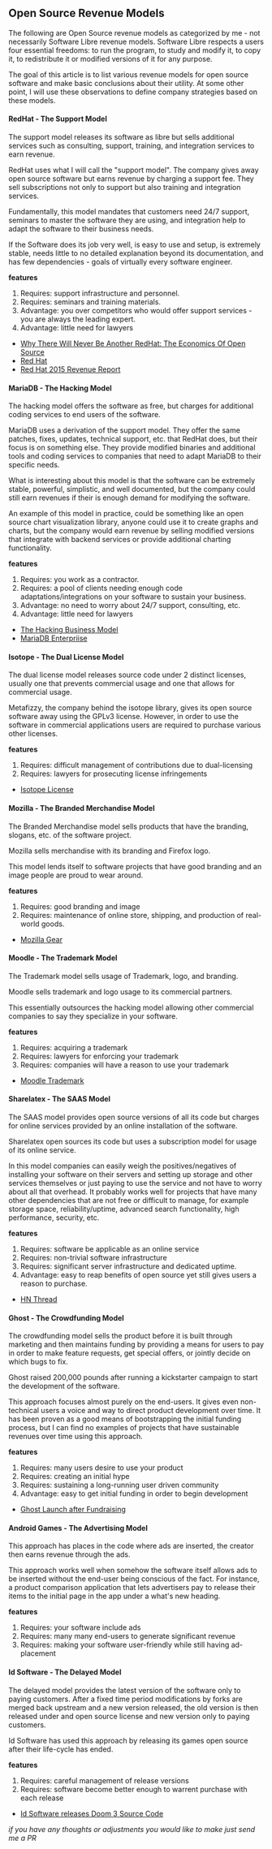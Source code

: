 ## Open Source Revenue Models

The following are Open Source revenue models as categorized by me - not necessarily Software Libre revenue models. Software Libre respects a users four essential freedoms: to run the program, to study and modify it, to copy it, to redistribute it or modified versions of it for any purpose.

The goal of this article is to list various revenue models for open source software and make basic conclusions about their utility. At some other point, I will use these observations to define company strategies based on these models.

#### RedHat - The Support Model

The support model releases its software as libre but sells additional services such as consulting, support, training, and integration services to earn revenue.

RedHat uses what I will call the "support model". The company gives away open source software but earns revenue by charging a support fee. They sell subscriptions not only to support but also training and integration services.

Fundamentally, this model mandates that customers need 24/7 support, seminars to master the software they are using, and integration help to adapt the software to their business needs. 

If the Software does its job very well, is easy to use and setup, is extremely stable, needs little to no detailed explanation beyond its documentation, and has few dependencies - goals of virtually every software engineer.

**features**

1. Requires: support infrastructure and personnel.
2. Requires: seminars and training materials.
3. Advantage: you over competitors who would offer support services - you are always the leading expert.
4. Advantage: little need for lawyers

* [Why There Will Never Be Another RedHat: The Economics Of Open Source](http://techcrunch.com/2014/02/13/please-dont-tell-me-you-want-to-be-the-next-red-hat/)
* [Red Hat](http://en.wikipedia.org/wiki/Red_Hat)
* [Red Hat 2015 Revenue Report](https://www.redhat.com/de/about/press-releases/red-hat-reports-fourth-quarter-and-fiscal-year-2014-results)

#### MariaDB - The Hacking Model

The hacking model offers the software as free, but charges for additional coding services to end users of the software.

MariaDB uses a derivation of the support model. They offer the same patches, fixes, updates, technical support, etc. that RedHat does, but their focus is on something else. They provide modified binaries and additional tools and coding services to companies that need to adapt MariaDB to their specific needs.

What is interesting about this model is that the software can be extremely stable, powerful, simplistic, and well documented, but the company could still earn revenues if their is enough demand for modifying the software.

An example of this model in practice, could be something like an open source chart visualization library, anyone could use it to create graphs and charts, but the company would earn revenue by selling modified versions that integrate with backend services or provide additional charting functionality.

**features**

1. Requires: you work as a contractor.
2. Requires: a pool of clients needing enough code adaptations/integrations on your software to sustain your business.
3. Advantage: no need to worry about 24/7 support, consulting, etc.
4. Advantage: little need for lawyers

* [The Hacking Business Model](http://www.forbes.com/sites/reuvencohen/2012/07/25/the-hacking-business-model/) 
* [MariaDB Enterpriise](https://mariadb.com/products/mariadb-enterprise)

#### Isotope - The Dual License Model

The dual license model releases source code under 2 distinct licenses, usually one that prevents commercial usage and one that allows for commercial usage.

Metafizzy, the company behind the isotope library, gives its open source software away using the GPLv3 license. However, in order to use the software in commercial applications users are required to purchase various other licenses.

**features**

1. Requires: difficult management of contributions due to dual-licensing
2. Requires: lawyers for prosecuting license infringements

* [Isotope License](http://isotope.metafizzy.co/license.html#isotope-commercial-license-agreement)

#### Mozilla - The Branded Merchandise Model

The Branded Merchandise model sells products that have the branding, slogans, etc. of the software project.

Mozilla sells merchandise with its branding and Firefox logo.

This model lends itself to software projects that have good branding and an image people are proud to wear around.

**features**

1. Requires: good branding and image
2. Requires: maintenance of online store, shipping, and production of real-world goods.

* [Mozilla Gear](https://gear.mozilla.org/)

#### Moodle - The Trademark Model

The Trademark model sells usage of Trademark, logo, and branding.

Moodle sells trademark and logo usage to its commercial partners.

This essentially outsources the hacking model allowing other commercial companies to say they specialize in your software.

**features**

1. Requires: acquiring a trademark 
2. Requires: lawyers for enforcing your trademark
3. Requires: companies will have a reason to use your trademark

* [Moodle Trademark](https://moodle.com/trademarks/)

#### Sharelatex - The SAAS Model

The SAAS model provides open source versions of all its code but charges for online services provided by an online installation of the software.

Sharelatex open sources its code but uses a subscription model for usage of its online service.

In this model companies can easily weigh the positives/negatives of installing your software on their servers and setting up storage and other services themselves or just paying to use the service and not have to worry about all that overhead. It probably works well for projects that have many other dependencies that are not free or difficult to manage, for example storage space, reliability/uptime, advanced search functionality, high performance, security, etc.

**features**

1. Requires: software be applicable as an online service
2. Requires: non-trivial software infrastructure
3. Requires: significant server infrastructure and dedicated uptime.
4. Advantage: easy to reap benefits of open source yet still gives users a reason to purchase.

* [HN Thread](https://news.ycombinator.com/item?id=8965701)

#### Ghost - The Crowdfunding Model

The crowdfunding model sells the product before it is built through marketing and then maintains funding by providing a means for users to pay in order to make feature requests, get special offers, or jointly decide on which bugs to fix.

Ghost raised 200,000 pounds after running a kickstarter campaign to start the development of the software.

This approach focuses almost purely on the end-users. It gives even non-technical users a voice and way to direct product development over time. It has been proven as a good means of bootstrapping the initial funding process, but I can find no examples of projects that have sustainable revenues over time using this approach.

**features**

1. Requires: many users desire to use your product
2. Requires: creating an initial hype
3. Requires: sustaining a long-running user driven community
4. Advantage: easy to get initial funding in order to begin development

* [Ghost Launch after Fundraising](http://www.crowdfundinsider.com/2013/10/24545-bitnami-ghost-blogging-platform-announces-launch-after-raising-funds-on-kickstarter/)

#### Android Games - The Advertising Model

This approach has places in the code where ads are inserted, the creator then earns revenue through the ads.

This approach works well when somehow the software itself allows ads to be inserted without the end-user being conscious of the fact. For instance, a product comparison application that lets advertisers pay to release their items to the initial page in the app under a what's new heading.

**features**

1. Requires: your software include ads
2. Requires: many many end-users to generate significant revenue
3. Requires: making your software user-friendly while still having ad-placement


#### Id Software - The Delayed Model

The delayed model provides the latest version of the software only to paying customers. After a fixed time period modifications by forks are merged back upstream and a new version released, the old version is then released under and open source license and new version only to paying customers.

Id Software has used this approach by releasing its games open source after their life-cycle has ended.

**features**

1. Requires: careful management of release versions
2. Requires: software become better enough to warrent purchase with each release

* [Id Software releases Doom 3 Source Code](http://web.archive.org/web/20131208041324/http://www.h-online.com/open/news/item/id-Software-releases-Doom-3-source-code-1383572.html)


*if you have any thoughts or adjustments you would like to make just send me a PR*

